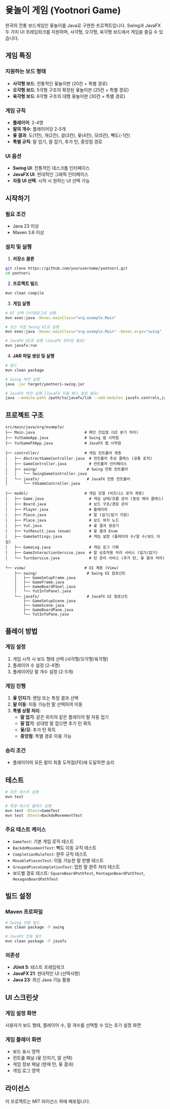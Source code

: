 # 윷놀이 게임 (Yootnori Game)

한국의 전통 보드게임인 윷놀이를 Java로 구현한 프로젝트입니다. Swing과 JavaFX 두 가지 UI 프레임워크를 지원하며, 사각형, 오각형, 육각형 보드에서 게임을 즐길 수 있습니다.

## 게임 특징

### 지원하는 보드 형태
- **사각형 보드**: 전통적인 윷놀이판 (20칸 + 특별 경로)
- **오각형 보드**: 5각형 구조의 확장된 윷놀이판 (25칸 + 특별 경로)
- **육각형 보드**: 6각형 구조의 대형 윷놀이판 (30칸 + 특별 경로)

### 게임 규칙
- **플레이어**: 2-4명
- **말의 개수**: 플레이어당 2-5개
- **윷 결과**: 도(1칸), 개(2칸), 걸(3칸), 윷(4칸), 모(5칸), 빽도(-1칸)
- **특별 규칙**: 말 업기, 말 잡기, 추가 턴, 중앙점 경로

### UI 옵션
- **Swing UI**: 전통적인 데스크톱 인터페이스
- **JavaFX UI**: 현대적인 그래픽 인터페이스
- **자동 UI 선택**: 시작 시 원하는 UI 선택 가능

## 시작하기

### 필요 조건
- Java 23 이상
- Maven 3.6 이상

### 설치 및 실행

1. **저장소 클론**
```bash
git clone https://github.com/yourusername/yootnori.git
cd yootnori
```

2. **프로젝트 빌드**
```bash
mvn clean compile
```

3. **게임 실행**
```bash
# UI 선택 다이얼로그로 실행
mvn exec:java -Dexec.mainClass="org.example.Main"

# 또는 직접 Swing UI로 실행
mvn exec:java -Dexec.mainClass="org.example.Main" -Dexec.args="swing"

# JavaFX UI로 실행 (JavaFX 런타임 필요)
mvn javafx:run
```

4. **JAR 파일 생성 및 실행**
```bash
# 빌드
mvn clean package

# Swing 버전 실행
java -jar target/yootnori-swing.jar

# JavaFX 버전 실행 (JavaFX 모듈 패스 설정 필요)
java --module-path /path/to/javafx/lib --add-modules javafx.controls,javafx.fxml -jar target/yootnori-javafx.jar
```

## 프로젝트 구조

```
src/main/java/org/example/
├── Main.java                      # 메인 진입점 (UI 분기 처리)
├── YutGameApp.java                # Swing 앱 시작점
├── YutGameFXApp.java              # JavaFX 앱 시작점

├── controller/                    # 게임 컨트롤러 계층
│   ├── AbstractGameController.java  # 컨트롤러 추상 클래스 (공통 로직)
│   ├── GameController.java          # 컨트롤러 인터페이스
│   ├── swing/                      # Swing 전용 컨트롤러
│   │   └── SwingGameController.java
│   └── javafx/                     # JavaFX 전용 컨트롤러
│       └── FXGameController.java

├── model/                         # 게임 모델 (비즈니스 로직 계층)
│   ├── Game.java                    # 게임 상태/흐름 관리 (중앙 제어 클래스)
│   ├── Board.java                   # 보드 구조/경로 관리
│   ├── Player.java                  # 플레이어
│   ├── Piece.java                   # 말 (업기/잡기 지원)
│   ├── Place.java                   # 보드 위치 노드
│   ├── Yut.java                     # 윷 결과 생성기
│   ├── YutResult.java (enum)        # 윷 결과 Enum
│   ├── GameSettings.java            # 게임 설정 (플레이어 수/말 수/보드 타입)
│   ├── GameLog.java                 # 게임 로그 기록
│   ├── GameInteractionService.java  # 말 상호작용 처리 서비스 (업기/잡기)
│   └── TurnService.java             # 턴 관리 서비스 (추가 턴, 윷 결과 처리)

└── view/                          # UI 계층 (View)
    ├── swing/                      # Swing UI 컴포넌트
    │   ├── GameSetupFrame.java
    │   ├── GameFrame.java
    │   ├── GameBoardPanel.java
    │   └── YutInfoPanel.java
    └── javafx/                     # JavaFX UI 컴포넌트
        ├── GameSetupScene.java
        ├── GameScene.java
        ├── GameBoardPane.java
        └── YutInfoPane.java
```

## 플레이 방법

### 게임 설정
1. 게임 시작 시 보드 형태 선택 (사각형/오각형/육각형)
2. 플레이어 수 설정 (2-4명)
3. 플레이어당 말 개수 설정 (2-5개)

### 게임 진행
1. **윷 던지기**: 랜덤 또는 특정 결과 선택
2. **말 이동**: 이동 가능한 말 선택하여 이동
3. **특별 상황 처리**:
    - **말 업기**: 같은 위치의 같은 플레이어 말 자동 업기
    - **말 잡기**: 상대방 말 잡으면 추가 턴 획득
    - **윷/모**: 추가 턴 획득
    - **중앙점**: 특별 경로 이용 가능

### 승리 조건
- 플레이어의 모든 말이 최종 도착점(FE)에 도달하면 승리

## 테스트

```bash
# 모든 테스트 실행
mvn test

# 특정 테스트 클래스 실행
mvn test -Dtest=GameTest
mvn test -Dtest=BackdoMovementTest
```

### 주요 테스트 케이스
- `GameTest`: 기본 게임 로직 테스트
- `BackdoMovementTest`: 빽도 이동 규칙 테스트
- `CompletionRuleTest`: 완주 규칙 테스트
- `MovablePiecesTest`: 이동 가능한 말 판별 테스트
- `GroupedPieceCompletionTest`: 업힌 말 완주 처리 테스트
- 보드별 경로 테스트: `SquareBoardPathTest`, `PentagonBoardPathTest`, `HexagonBoardPathTest`

## 빌드 설정

### Maven 프로파일
```bash
# Swing 전용 빌드
mvn clean package -P swing

# JavaFX 전용 빌드  
mvn clean package -P javafx
```

### 의존성
- **JUnit 5**: 테스트 프레임워크
- **JavaFX 21**: 현대적인 UI (선택사항)
- **Java 23**: 최신 Java 기능 활용

## UI 스크린샷

### 게임 설정 화면
사용자가 보드 형태, 플레이어 수, 말 개수를 선택할 수 있는 초기 설정 화면

### 게임 플레이 화면
- 보드 표시 영역
- 컨트롤 패널 (윷 던지기, 말 선택)
- 게임 정보 패널 (현재 턴, 윷 결과)
- 게임 로그 영역

## 라이선스

이 프로젝트는 MIT 라이선스 하에 배포됩니다.
